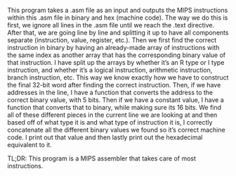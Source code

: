 This program takes a .asm file as an input and outputs the MIPS instructions within this .asm file in binary and hex (machine code). The way we do this is first, we ignore all lines in the .asm file until we reach the .text directive. After that, we are going line by line and splitting it up to have all components separate (instruction, value, register, etc.). Then we first find the correct instruction in binary by having an already-made array of instructions with the same index as another array that has the corresponding binary value of that instruction. I have split up the arrays by whether it’s an R type or I type instruction, and whether it’s a logical instruction, arithmetic instruction, branch instruction, etc. This way we know exactly how we have to construct the final 32-bit word after finding the correct instruction. Then, if we have addresses in the line, I have a function that converts the address to the correct binary value, with 5 bits. Then if we have a constant value, I have a function that converts that to binary, while making sure its 16 bits. We find all of these different pieces in the current line we are looking at and then based off of what type it is and what type of instruction it is, I correctly concatenate all the different binary values we found so it’s correct machine code. I print out that value and then lastly print out the hexadecimal equivalent to it.

TL;DR: This program is a MIPS assembler that takes care of most instructions. 
